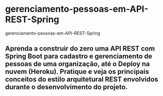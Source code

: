 # gerenciamento-pessoas-em-API-REST-Spring
 gerenciamento-pessoas-em-API-REST-Spring

## Aprenda a construir do zero uma API REST com Spring Boot para cadastro e gerenciamento de pessoas de uma organização, até o Deploy na nuvem (Heroku). Pratique e veja os principais conceitos do estilo arquitetural REST envolvidos durante o desenvolvimento do projeto.
